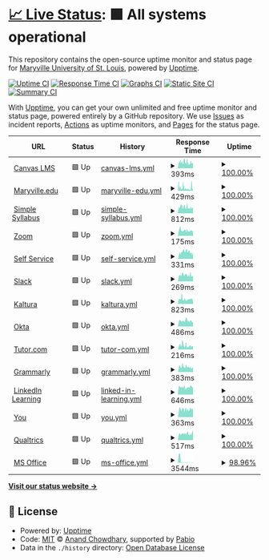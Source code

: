 # [📈 Live Status](https://Maryville-University-DLX.github.io/saints-status): <!--live status--> **🟩 All systems operational**

This repository contains the open-source uptime monitor and status page for [Maryville University of St. Louis](https://www.maryville.edu), powered by [Upptime](https://github.com/upptime/upptime).

[![Uptime CI](https://github.com/Maryville-University-DLX/saints-status/workflows/Uptime%20CI/badge.svg)](https://github.com/Maryville-University-DLX/saints-status/actions?query=workflow%3A%22Uptime+CI%22)
[![Response Time CI](https://github.com/Maryville-University-DLX/saints-status/workflows/Response%20Time%20CI/badge.svg)](https://github.com/Maryville-University-DLX/saints-status/actions?query=workflow%3A%22Response+Time+CI%22)
[![Graphs CI](https://github.com/Maryville-University-DLX/saints-status/workflows/Graphs%20CI/badge.svg)](https://github.com/Maryville-University-DLX/saints-status/actions?query=workflow%3A%22Graphs+CI%22)
[![Static Site CI](https://github.com/Maryville-University-DLX/saints-status/workflows/Static%20Site%20CI/badge.svg)](https://github.com/Maryville-University-DLX/saints-status/actions?query=workflow%3A%22Static+Site+CI%22)
[![Summary CI](https://github.com/Maryville-University-DLX/saints-status/workflows/Summary%20CI/badge.svg)](https://github.com/Maryville-University-DLX/saints-status/actions?query=workflow%3A%22Summary+CI%22)

With [Upptime](https://upptime.js.org), you can get your own unlimited and free uptime monitor and status page, powered entirely by a GitHub repository. We use [Issues](https://github.com/Maryville-University-DLX/saints-status/issues) as incident reports, [Actions](https://github.com/Maryville-University-DLX/saints-status/actions) as uptime monitors, and [Pages](https://Maryville-University-DLX.github.io/saints-status) for the status page.

<!--start: status pages-->
<!-- This summary is generated by Upptime (https://github.com/upptime/upptime) -->
<!-- Do not edit this manually, your changes will be overwritten -->
<!-- prettier-ignore -->
| URL | Status | History | Response Time | Uptime |
| --- | ------ | ------- | ------------- | ------ |
| <img alt="" src="https://maryville.instructure.com/favicon.ico" height="13"> [Canvas LMS](https://maryville.instructure.com) | 🟩 Up | [canvas-lms.yml](https://github.com/Maryville-University-DLX/saints-status/commits/HEAD/history/canvas-lms.yml) | <details><summary><img alt="Response time graph" src="./graphs/canvas-lms/response-time-week.png" height="20"> 393ms</summary><br><a href="https://Maryville-University-DLX.github.io/saints-status/history/canvas-lms"><img alt="Response time 393" src="https://img.shields.io/endpoint?url=https%3A%2F%2Fraw.githubusercontent.com%2FMaryville-University-DLX%2Fsaints-status%2FHEAD%2Fapi%2Fcanvas-lms%2Fresponse-time.json"></a><br><a href="https://Maryville-University-DLX.github.io/saints-status/history/canvas-lms"><img alt="24-hour response time 371" src="https://img.shields.io/endpoint?url=https%3A%2F%2Fraw.githubusercontent.com%2FMaryville-University-DLX%2Fsaints-status%2FHEAD%2Fapi%2Fcanvas-lms%2Fresponse-time-day.json"></a><br><a href="https://Maryville-University-DLX.github.io/saints-status/history/canvas-lms"><img alt="7-day response time 393" src="https://img.shields.io/endpoint?url=https%3A%2F%2Fraw.githubusercontent.com%2FMaryville-University-DLX%2Fsaints-status%2FHEAD%2Fapi%2Fcanvas-lms%2Fresponse-time-week.json"></a><br><a href="https://Maryville-University-DLX.github.io/saints-status/history/canvas-lms"><img alt="30-day response time 393" src="https://img.shields.io/endpoint?url=https%3A%2F%2Fraw.githubusercontent.com%2FMaryville-University-DLX%2Fsaints-status%2FHEAD%2Fapi%2Fcanvas-lms%2Fresponse-time-month.json"></a><br><a href="https://Maryville-University-DLX.github.io/saints-status/history/canvas-lms"><img alt="1-year response time 393" src="https://img.shields.io/endpoint?url=https%3A%2F%2Fraw.githubusercontent.com%2FMaryville-University-DLX%2Fsaints-status%2FHEAD%2Fapi%2Fcanvas-lms%2Fresponse-time-year.json"></a></details> | <details><summary><a href="https://Maryville-University-DLX.github.io/saints-status/history/canvas-lms">100.00%</a></summary><a href="https://Maryville-University-DLX.github.io/saints-status/history/canvas-lms"><img alt="All-time uptime 100.00%" src="https://img.shields.io/endpoint?url=https%3A%2F%2Fraw.githubusercontent.com%2FMaryville-University-DLX%2Fsaints-status%2FHEAD%2Fapi%2Fcanvas-lms%2Fuptime.json"></a><br><a href="https://Maryville-University-DLX.github.io/saints-status/history/canvas-lms"><img alt="24-hour uptime 100.00%" src="https://img.shields.io/endpoint?url=https%3A%2F%2Fraw.githubusercontent.com%2FMaryville-University-DLX%2Fsaints-status%2FHEAD%2Fapi%2Fcanvas-lms%2Fuptime-day.json"></a><br><a href="https://Maryville-University-DLX.github.io/saints-status/history/canvas-lms"><img alt="7-day uptime 100.00%" src="https://img.shields.io/endpoint?url=https%3A%2F%2Fraw.githubusercontent.com%2FMaryville-University-DLX%2Fsaints-status%2FHEAD%2Fapi%2Fcanvas-lms%2Fuptime-week.json"></a><br><a href="https://Maryville-University-DLX.github.io/saints-status/history/canvas-lms"><img alt="30-day uptime 100.00%" src="https://img.shields.io/endpoint?url=https%3A%2F%2Fraw.githubusercontent.com%2FMaryville-University-DLX%2Fsaints-status%2FHEAD%2Fapi%2Fcanvas-lms%2Fuptime-month.json"></a><br><a href="https://Maryville-University-DLX.github.io/saints-status/history/canvas-lms"><img alt="1-year uptime 100.00%" src="https://img.shields.io/endpoint?url=https%3A%2F%2Fraw.githubusercontent.com%2FMaryville-University-DLX%2Fsaints-status%2FHEAD%2Fapi%2Fcanvas-lms%2Fuptime-year.json"></a></details>
| <img alt="" src="https://icons.duckduckgo.com/ip3/www.maryville.edu.ico" height="13"> [Maryville.edu](https://www.maryville.edu) | 🟩 Up | [maryville-edu.yml](https://github.com/Maryville-University-DLX/saints-status/commits/HEAD/history/maryville-edu.yml) | <details><summary><img alt="Response time graph" src="./graphs/maryville-edu/response-time-week.png" height="20"> 429ms</summary><br><a href="https://Maryville-University-DLX.github.io/saints-status/history/maryville-edu"><img alt="Response time 429" src="https://img.shields.io/endpoint?url=https%3A%2F%2Fraw.githubusercontent.com%2FMaryville-University-DLX%2Fsaints-status%2FHEAD%2Fapi%2Fmaryville-edu%2Fresponse-time.json"></a><br><a href="https://Maryville-University-DLX.github.io/saints-status/history/maryville-edu"><img alt="24-hour response time 324" src="https://img.shields.io/endpoint?url=https%3A%2F%2Fraw.githubusercontent.com%2FMaryville-University-DLX%2Fsaints-status%2FHEAD%2Fapi%2Fmaryville-edu%2Fresponse-time-day.json"></a><br><a href="https://Maryville-University-DLX.github.io/saints-status/history/maryville-edu"><img alt="7-day response time 429" src="https://img.shields.io/endpoint?url=https%3A%2F%2Fraw.githubusercontent.com%2FMaryville-University-DLX%2Fsaints-status%2FHEAD%2Fapi%2Fmaryville-edu%2Fresponse-time-week.json"></a><br><a href="https://Maryville-University-DLX.github.io/saints-status/history/maryville-edu"><img alt="30-day response time 429" src="https://img.shields.io/endpoint?url=https%3A%2F%2Fraw.githubusercontent.com%2FMaryville-University-DLX%2Fsaints-status%2FHEAD%2Fapi%2Fmaryville-edu%2Fresponse-time-month.json"></a><br><a href="https://Maryville-University-DLX.github.io/saints-status/history/maryville-edu"><img alt="1-year response time 429" src="https://img.shields.io/endpoint?url=https%3A%2F%2Fraw.githubusercontent.com%2FMaryville-University-DLX%2Fsaints-status%2FHEAD%2Fapi%2Fmaryville-edu%2Fresponse-time-year.json"></a></details> | <details><summary><a href="https://Maryville-University-DLX.github.io/saints-status/history/maryville-edu">100.00%</a></summary><a href="https://Maryville-University-DLX.github.io/saints-status/history/maryville-edu"><img alt="All-time uptime 100.00%" src="https://img.shields.io/endpoint?url=https%3A%2F%2Fraw.githubusercontent.com%2FMaryville-University-DLX%2Fsaints-status%2FHEAD%2Fapi%2Fmaryville-edu%2Fuptime.json"></a><br><a href="https://Maryville-University-DLX.github.io/saints-status/history/maryville-edu"><img alt="24-hour uptime 100.00%" src="https://img.shields.io/endpoint?url=https%3A%2F%2Fraw.githubusercontent.com%2FMaryville-University-DLX%2Fsaints-status%2FHEAD%2Fapi%2Fmaryville-edu%2Fuptime-day.json"></a><br><a href="https://Maryville-University-DLX.github.io/saints-status/history/maryville-edu"><img alt="7-day uptime 100.00%" src="https://img.shields.io/endpoint?url=https%3A%2F%2Fraw.githubusercontent.com%2FMaryville-University-DLX%2Fsaints-status%2FHEAD%2Fapi%2Fmaryville-edu%2Fuptime-week.json"></a><br><a href="https://Maryville-University-DLX.github.io/saints-status/history/maryville-edu"><img alt="30-day uptime 100.00%" src="https://img.shields.io/endpoint?url=https%3A%2F%2Fraw.githubusercontent.com%2FMaryville-University-DLX%2Fsaints-status%2FHEAD%2Fapi%2Fmaryville-edu%2Fuptime-month.json"></a><br><a href="https://Maryville-University-DLX.github.io/saints-status/history/maryville-edu"><img alt="1-year uptime 100.00%" src="https://img.shields.io/endpoint?url=https%3A%2F%2Fraw.githubusercontent.com%2FMaryville-University-DLX%2Fsaints-status%2FHEAD%2Fapi%2Fmaryville-edu%2Fuptime-year.json"></a></details>
| <img alt="" src="https://icons.duckduckgo.com/ip3/maryville.simplesyllabus.com.ico" height="13"> [Simple Syllabus](https://maryville.simplesyllabus.com/) | 🟩 Up | [simple-syllabus.yml](https://github.com/Maryville-University-DLX/saints-status/commits/HEAD/history/simple-syllabus.yml) | <details><summary><img alt="Response time graph" src="./graphs/simple-syllabus/response-time-week.png" height="20"> 812ms</summary><br><a href="https://Maryville-University-DLX.github.io/saints-status/history/simple-syllabus"><img alt="Response time 812" src="https://img.shields.io/endpoint?url=https%3A%2F%2Fraw.githubusercontent.com%2FMaryville-University-DLX%2Fsaints-status%2FHEAD%2Fapi%2Fsimple-syllabus%2Fresponse-time.json"></a><br><a href="https://Maryville-University-DLX.github.io/saints-status/history/simple-syllabus"><img alt="24-hour response time 760" src="https://img.shields.io/endpoint?url=https%3A%2F%2Fraw.githubusercontent.com%2FMaryville-University-DLX%2Fsaints-status%2FHEAD%2Fapi%2Fsimple-syllabus%2Fresponse-time-day.json"></a><br><a href="https://Maryville-University-DLX.github.io/saints-status/history/simple-syllabus"><img alt="7-day response time 812" src="https://img.shields.io/endpoint?url=https%3A%2F%2Fraw.githubusercontent.com%2FMaryville-University-DLX%2Fsaints-status%2FHEAD%2Fapi%2Fsimple-syllabus%2Fresponse-time-week.json"></a><br><a href="https://Maryville-University-DLX.github.io/saints-status/history/simple-syllabus"><img alt="30-day response time 812" src="https://img.shields.io/endpoint?url=https%3A%2F%2Fraw.githubusercontent.com%2FMaryville-University-DLX%2Fsaints-status%2FHEAD%2Fapi%2Fsimple-syllabus%2Fresponse-time-month.json"></a><br><a href="https://Maryville-University-DLX.github.io/saints-status/history/simple-syllabus"><img alt="1-year response time 812" src="https://img.shields.io/endpoint?url=https%3A%2F%2Fraw.githubusercontent.com%2FMaryville-University-DLX%2Fsaints-status%2FHEAD%2Fapi%2Fsimple-syllabus%2Fresponse-time-year.json"></a></details> | <details><summary><a href="https://Maryville-University-DLX.github.io/saints-status/history/simple-syllabus">100.00%</a></summary><a href="https://Maryville-University-DLX.github.io/saints-status/history/simple-syllabus"><img alt="All-time uptime 100.00%" src="https://img.shields.io/endpoint?url=https%3A%2F%2Fraw.githubusercontent.com%2FMaryville-University-DLX%2Fsaints-status%2FHEAD%2Fapi%2Fsimple-syllabus%2Fuptime.json"></a><br><a href="https://Maryville-University-DLX.github.io/saints-status/history/simple-syllabus"><img alt="24-hour uptime 100.00%" src="https://img.shields.io/endpoint?url=https%3A%2F%2Fraw.githubusercontent.com%2FMaryville-University-DLX%2Fsaints-status%2FHEAD%2Fapi%2Fsimple-syllabus%2Fuptime-day.json"></a><br><a href="https://Maryville-University-DLX.github.io/saints-status/history/simple-syllabus"><img alt="7-day uptime 100.00%" src="https://img.shields.io/endpoint?url=https%3A%2F%2Fraw.githubusercontent.com%2FMaryville-University-DLX%2Fsaints-status%2FHEAD%2Fapi%2Fsimple-syllabus%2Fuptime-week.json"></a><br><a href="https://Maryville-University-DLX.github.io/saints-status/history/simple-syllabus"><img alt="30-day uptime 100.00%" src="https://img.shields.io/endpoint?url=https%3A%2F%2Fraw.githubusercontent.com%2FMaryville-University-DLX%2Fsaints-status%2FHEAD%2Fapi%2Fsimple-syllabus%2Fuptime-month.json"></a><br><a href="https://Maryville-University-DLX.github.io/saints-status/history/simple-syllabus"><img alt="1-year uptime 100.00%" src="https://img.shields.io/endpoint?url=https%3A%2F%2Fraw.githubusercontent.com%2FMaryville-University-DLX%2Fsaints-status%2FHEAD%2Fapi%2Fsimple-syllabus%2Fuptime-year.json"></a></details>
| <img alt="" src="https://icons.duckduckgo.com/ip3/maryvilleu.zoom.us.ico" height="13"> [Zoom](https://maryvilleu.zoom.us/) | 🟩 Up | [zoom.yml](https://github.com/Maryville-University-DLX/saints-status/commits/HEAD/history/zoom.yml) | <details><summary><img alt="Response time graph" src="./graphs/zoom/response-time-week.png" height="20"> 175ms</summary><br><a href="https://Maryville-University-DLX.github.io/saints-status/history/zoom"><img alt="Response time 175" src="https://img.shields.io/endpoint?url=https%3A%2F%2Fraw.githubusercontent.com%2FMaryville-University-DLX%2Fsaints-status%2FHEAD%2Fapi%2Fzoom%2Fresponse-time.json"></a><br><a href="https://Maryville-University-DLX.github.io/saints-status/history/zoom"><img alt="24-hour response time 160" src="https://img.shields.io/endpoint?url=https%3A%2F%2Fraw.githubusercontent.com%2FMaryville-University-DLX%2Fsaints-status%2FHEAD%2Fapi%2Fzoom%2Fresponse-time-day.json"></a><br><a href="https://Maryville-University-DLX.github.io/saints-status/history/zoom"><img alt="7-day response time 175" src="https://img.shields.io/endpoint?url=https%3A%2F%2Fraw.githubusercontent.com%2FMaryville-University-DLX%2Fsaints-status%2FHEAD%2Fapi%2Fzoom%2Fresponse-time-week.json"></a><br><a href="https://Maryville-University-DLX.github.io/saints-status/history/zoom"><img alt="30-day response time 175" src="https://img.shields.io/endpoint?url=https%3A%2F%2Fraw.githubusercontent.com%2FMaryville-University-DLX%2Fsaints-status%2FHEAD%2Fapi%2Fzoom%2Fresponse-time-month.json"></a><br><a href="https://Maryville-University-DLX.github.io/saints-status/history/zoom"><img alt="1-year response time 175" src="https://img.shields.io/endpoint?url=https%3A%2F%2Fraw.githubusercontent.com%2FMaryville-University-DLX%2Fsaints-status%2FHEAD%2Fapi%2Fzoom%2Fresponse-time-year.json"></a></details> | <details><summary><a href="https://Maryville-University-DLX.github.io/saints-status/history/zoom">100.00%</a></summary><a href="https://Maryville-University-DLX.github.io/saints-status/history/zoom"><img alt="All-time uptime 100.00%" src="https://img.shields.io/endpoint?url=https%3A%2F%2Fraw.githubusercontent.com%2FMaryville-University-DLX%2Fsaints-status%2FHEAD%2Fapi%2Fzoom%2Fuptime.json"></a><br><a href="https://Maryville-University-DLX.github.io/saints-status/history/zoom"><img alt="24-hour uptime 100.00%" src="https://img.shields.io/endpoint?url=https%3A%2F%2Fraw.githubusercontent.com%2FMaryville-University-DLX%2Fsaints-status%2FHEAD%2Fapi%2Fzoom%2Fuptime-day.json"></a><br><a href="https://Maryville-University-DLX.github.io/saints-status/history/zoom"><img alt="7-day uptime 100.00%" src="https://img.shields.io/endpoint?url=https%3A%2F%2Fraw.githubusercontent.com%2FMaryville-University-DLX%2Fsaints-status%2FHEAD%2Fapi%2Fzoom%2Fuptime-week.json"></a><br><a href="https://Maryville-University-DLX.github.io/saints-status/history/zoom"><img alt="30-day uptime 100.00%" src="https://img.shields.io/endpoint?url=https%3A%2F%2Fraw.githubusercontent.com%2FMaryville-University-DLX%2Fsaints-status%2FHEAD%2Fapi%2Fzoom%2Fuptime-month.json"></a><br><a href="https://Maryville-University-DLX.github.io/saints-status/history/zoom"><img alt="1-year uptime 100.00%" src="https://img.shields.io/endpoint?url=https%3A%2F%2Fraw.githubusercontent.com%2FMaryville-University-DLX%2Fsaints-status%2FHEAD%2Fapi%2Fzoom%2Fuptime-year.json"></a></details>
| <img alt="" src="https://icons.duckduckgo.com/ip3/selfservice.maryville.edu.ico" height="13"> [Self Service](https://selfservice.maryville.edu/Student) | 🟩 Up | [self-service.yml](https://github.com/Maryville-University-DLX/saints-status/commits/HEAD/history/self-service.yml) | <details><summary><img alt="Response time graph" src="./graphs/self-service/response-time-week.png" height="20"> 331ms</summary><br><a href="https://Maryville-University-DLX.github.io/saints-status/history/self-service"><img alt="Response time 331" src="https://img.shields.io/endpoint?url=https%3A%2F%2Fraw.githubusercontent.com%2FMaryville-University-DLX%2Fsaints-status%2FHEAD%2Fapi%2Fself-service%2Fresponse-time.json"></a><br><a href="https://Maryville-University-DLX.github.io/saints-status/history/self-service"><img alt="24-hour response time 341" src="https://img.shields.io/endpoint?url=https%3A%2F%2Fraw.githubusercontent.com%2FMaryville-University-DLX%2Fsaints-status%2FHEAD%2Fapi%2Fself-service%2Fresponse-time-day.json"></a><br><a href="https://Maryville-University-DLX.github.io/saints-status/history/self-service"><img alt="7-day response time 331" src="https://img.shields.io/endpoint?url=https%3A%2F%2Fraw.githubusercontent.com%2FMaryville-University-DLX%2Fsaints-status%2FHEAD%2Fapi%2Fself-service%2Fresponse-time-week.json"></a><br><a href="https://Maryville-University-DLX.github.io/saints-status/history/self-service"><img alt="30-day response time 331" src="https://img.shields.io/endpoint?url=https%3A%2F%2Fraw.githubusercontent.com%2FMaryville-University-DLX%2Fsaints-status%2FHEAD%2Fapi%2Fself-service%2Fresponse-time-month.json"></a><br><a href="https://Maryville-University-DLX.github.io/saints-status/history/self-service"><img alt="1-year response time 331" src="https://img.shields.io/endpoint?url=https%3A%2F%2Fraw.githubusercontent.com%2FMaryville-University-DLX%2Fsaints-status%2FHEAD%2Fapi%2Fself-service%2Fresponse-time-year.json"></a></details> | <details><summary><a href="https://Maryville-University-DLX.github.io/saints-status/history/self-service">100.00%</a></summary><a href="https://Maryville-University-DLX.github.io/saints-status/history/self-service"><img alt="All-time uptime 100.00%" src="https://img.shields.io/endpoint?url=https%3A%2F%2Fraw.githubusercontent.com%2FMaryville-University-DLX%2Fsaints-status%2FHEAD%2Fapi%2Fself-service%2Fuptime.json"></a><br><a href="https://Maryville-University-DLX.github.io/saints-status/history/self-service"><img alt="24-hour uptime 100.00%" src="https://img.shields.io/endpoint?url=https%3A%2F%2Fraw.githubusercontent.com%2FMaryville-University-DLX%2Fsaints-status%2FHEAD%2Fapi%2Fself-service%2Fuptime-day.json"></a><br><a href="https://Maryville-University-DLX.github.io/saints-status/history/self-service"><img alt="7-day uptime 100.00%" src="https://img.shields.io/endpoint?url=https%3A%2F%2Fraw.githubusercontent.com%2FMaryville-University-DLX%2Fsaints-status%2FHEAD%2Fapi%2Fself-service%2Fuptime-week.json"></a><br><a href="https://Maryville-University-DLX.github.io/saints-status/history/self-service"><img alt="30-day uptime 100.00%" src="https://img.shields.io/endpoint?url=https%3A%2F%2Fraw.githubusercontent.com%2FMaryville-University-DLX%2Fsaints-status%2FHEAD%2Fapi%2Fself-service%2Fuptime-month.json"></a><br><a href="https://Maryville-University-DLX.github.io/saints-status/history/self-service"><img alt="1-year uptime 100.00%" src="https://img.shields.io/endpoint?url=https%3A%2F%2Fraw.githubusercontent.com%2FMaryville-University-DLX%2Fsaints-status%2FHEAD%2Fapi%2Fself-service%2Fuptime-year.json"></a></details>
| <img alt="" src="https://icons.duckduckgo.com/ip3/maryville.enterprise.slack.com.ico" height="13"> [Slack](https://maryville.enterprise.slack.com) | 🟩 Up | [slack.yml](https://github.com/Maryville-University-DLX/saints-status/commits/HEAD/history/slack.yml) | <details><summary><img alt="Response time graph" src="./graphs/slack/response-time-week.png" height="20"> 269ms</summary><br><a href="https://Maryville-University-DLX.github.io/saints-status/history/slack"><img alt="Response time 269" src="https://img.shields.io/endpoint?url=https%3A%2F%2Fraw.githubusercontent.com%2FMaryville-University-DLX%2Fsaints-status%2FHEAD%2Fapi%2Fslack%2Fresponse-time.json"></a><br><a href="https://Maryville-University-DLX.github.io/saints-status/history/slack"><img alt="24-hour response time 263" src="https://img.shields.io/endpoint?url=https%3A%2F%2Fraw.githubusercontent.com%2FMaryville-University-DLX%2Fsaints-status%2FHEAD%2Fapi%2Fslack%2Fresponse-time-day.json"></a><br><a href="https://Maryville-University-DLX.github.io/saints-status/history/slack"><img alt="7-day response time 269" src="https://img.shields.io/endpoint?url=https%3A%2F%2Fraw.githubusercontent.com%2FMaryville-University-DLX%2Fsaints-status%2FHEAD%2Fapi%2Fslack%2Fresponse-time-week.json"></a><br><a href="https://Maryville-University-DLX.github.io/saints-status/history/slack"><img alt="30-day response time 269" src="https://img.shields.io/endpoint?url=https%3A%2F%2Fraw.githubusercontent.com%2FMaryville-University-DLX%2Fsaints-status%2FHEAD%2Fapi%2Fslack%2Fresponse-time-month.json"></a><br><a href="https://Maryville-University-DLX.github.io/saints-status/history/slack"><img alt="1-year response time 269" src="https://img.shields.io/endpoint?url=https%3A%2F%2Fraw.githubusercontent.com%2FMaryville-University-DLX%2Fsaints-status%2FHEAD%2Fapi%2Fslack%2Fresponse-time-year.json"></a></details> | <details><summary><a href="https://Maryville-University-DLX.github.io/saints-status/history/slack">100.00%</a></summary><a href="https://Maryville-University-DLX.github.io/saints-status/history/slack"><img alt="All-time uptime 100.00%" src="https://img.shields.io/endpoint?url=https%3A%2F%2Fraw.githubusercontent.com%2FMaryville-University-DLX%2Fsaints-status%2FHEAD%2Fapi%2Fslack%2Fuptime.json"></a><br><a href="https://Maryville-University-DLX.github.io/saints-status/history/slack"><img alt="24-hour uptime 100.00%" src="https://img.shields.io/endpoint?url=https%3A%2F%2Fraw.githubusercontent.com%2FMaryville-University-DLX%2Fsaints-status%2FHEAD%2Fapi%2Fslack%2Fuptime-day.json"></a><br><a href="https://Maryville-University-DLX.github.io/saints-status/history/slack"><img alt="7-day uptime 100.00%" src="https://img.shields.io/endpoint?url=https%3A%2F%2Fraw.githubusercontent.com%2FMaryville-University-DLX%2Fsaints-status%2FHEAD%2Fapi%2Fslack%2Fuptime-week.json"></a><br><a href="https://Maryville-University-DLX.github.io/saints-status/history/slack"><img alt="30-day uptime 100.00%" src="https://img.shields.io/endpoint?url=https%3A%2F%2Fraw.githubusercontent.com%2FMaryville-University-DLX%2Fsaints-status%2FHEAD%2Fapi%2Fslack%2Fuptime-month.json"></a><br><a href="https://Maryville-University-DLX.github.io/saints-status/history/slack"><img alt="1-year uptime 100.00%" src="https://img.shields.io/endpoint?url=https%3A%2F%2Fraw.githubusercontent.com%2FMaryville-University-DLX%2Fsaints-status%2FHEAD%2Fapi%2Fslack%2Fuptime-year.json"></a></details>
| <img alt="" src="https://icons.duckduckgo.com/ip3/maryville.mediaspace.kaltura.com.ico" height="13"> [Kaltura](https://maryville.mediaspace.kaltura.com/) | 🟩 Up | [kaltura.yml](https://github.com/Maryville-University-DLX/saints-status/commits/HEAD/history/kaltura.yml) | <details><summary><img alt="Response time graph" src="./graphs/kaltura/response-time-week.png" height="20"> 823ms</summary><br><a href="https://Maryville-University-DLX.github.io/saints-status/history/kaltura"><img alt="Response time 823" src="https://img.shields.io/endpoint?url=https%3A%2F%2Fraw.githubusercontent.com%2FMaryville-University-DLX%2Fsaints-status%2FHEAD%2Fapi%2Fkaltura%2Fresponse-time.json"></a><br><a href="https://Maryville-University-DLX.github.io/saints-status/history/kaltura"><img alt="24-hour response time 743" src="https://img.shields.io/endpoint?url=https%3A%2F%2Fraw.githubusercontent.com%2FMaryville-University-DLX%2Fsaints-status%2FHEAD%2Fapi%2Fkaltura%2Fresponse-time-day.json"></a><br><a href="https://Maryville-University-DLX.github.io/saints-status/history/kaltura"><img alt="7-day response time 823" src="https://img.shields.io/endpoint?url=https%3A%2F%2Fraw.githubusercontent.com%2FMaryville-University-DLX%2Fsaints-status%2FHEAD%2Fapi%2Fkaltura%2Fresponse-time-week.json"></a><br><a href="https://Maryville-University-DLX.github.io/saints-status/history/kaltura"><img alt="30-day response time 823" src="https://img.shields.io/endpoint?url=https%3A%2F%2Fraw.githubusercontent.com%2FMaryville-University-DLX%2Fsaints-status%2FHEAD%2Fapi%2Fkaltura%2Fresponse-time-month.json"></a><br><a href="https://Maryville-University-DLX.github.io/saints-status/history/kaltura"><img alt="1-year response time 823" src="https://img.shields.io/endpoint?url=https%3A%2F%2Fraw.githubusercontent.com%2FMaryville-University-DLX%2Fsaints-status%2FHEAD%2Fapi%2Fkaltura%2Fresponse-time-year.json"></a></details> | <details><summary><a href="https://Maryville-University-DLX.github.io/saints-status/history/kaltura">100.00%</a></summary><a href="https://Maryville-University-DLX.github.io/saints-status/history/kaltura"><img alt="All-time uptime 100.00%" src="https://img.shields.io/endpoint?url=https%3A%2F%2Fraw.githubusercontent.com%2FMaryville-University-DLX%2Fsaints-status%2FHEAD%2Fapi%2Fkaltura%2Fuptime.json"></a><br><a href="https://Maryville-University-DLX.github.io/saints-status/history/kaltura"><img alt="24-hour uptime 100.00%" src="https://img.shields.io/endpoint?url=https%3A%2F%2Fraw.githubusercontent.com%2FMaryville-University-DLX%2Fsaints-status%2FHEAD%2Fapi%2Fkaltura%2Fuptime-day.json"></a><br><a href="https://Maryville-University-DLX.github.io/saints-status/history/kaltura"><img alt="7-day uptime 100.00%" src="https://img.shields.io/endpoint?url=https%3A%2F%2Fraw.githubusercontent.com%2FMaryville-University-DLX%2Fsaints-status%2FHEAD%2Fapi%2Fkaltura%2Fuptime-week.json"></a><br><a href="https://Maryville-University-DLX.github.io/saints-status/history/kaltura"><img alt="30-day uptime 100.00%" src="https://img.shields.io/endpoint?url=https%3A%2F%2Fraw.githubusercontent.com%2FMaryville-University-DLX%2Fsaints-status%2FHEAD%2Fapi%2Fkaltura%2Fuptime-month.json"></a><br><a href="https://Maryville-University-DLX.github.io/saints-status/history/kaltura"><img alt="1-year uptime 100.00%" src="https://img.shields.io/endpoint?url=https%3A%2F%2Fraw.githubusercontent.com%2FMaryville-University-DLX%2Fsaints-status%2FHEAD%2Fapi%2Fkaltura%2Fuptime-year.json"></a></details>
| <img alt="" src="https://icons.duckduckgo.com/ip3/launch.maryville.edu.ico" height="13"> [Okta](https://launch.maryville.edu) | 🟩 Up | [okta.yml](https://github.com/Maryville-University-DLX/saints-status/commits/HEAD/history/okta.yml) | <details><summary><img alt="Response time graph" src="./graphs/okta/response-time-week.png" height="20"> 486ms</summary><br><a href="https://Maryville-University-DLX.github.io/saints-status/history/okta"><img alt="Response time 486" src="https://img.shields.io/endpoint?url=https%3A%2F%2Fraw.githubusercontent.com%2FMaryville-University-DLX%2Fsaints-status%2FHEAD%2Fapi%2Fokta%2Fresponse-time.json"></a><br><a href="https://Maryville-University-DLX.github.io/saints-status/history/okta"><img alt="24-hour response time 486" src="https://img.shields.io/endpoint?url=https%3A%2F%2Fraw.githubusercontent.com%2FMaryville-University-DLX%2Fsaints-status%2FHEAD%2Fapi%2Fokta%2Fresponse-time-day.json"></a><br><a href="https://Maryville-University-DLX.github.io/saints-status/history/okta"><img alt="7-day response time 486" src="https://img.shields.io/endpoint?url=https%3A%2F%2Fraw.githubusercontent.com%2FMaryville-University-DLX%2Fsaints-status%2FHEAD%2Fapi%2Fokta%2Fresponse-time-week.json"></a><br><a href="https://Maryville-University-DLX.github.io/saints-status/history/okta"><img alt="30-day response time 486" src="https://img.shields.io/endpoint?url=https%3A%2F%2Fraw.githubusercontent.com%2FMaryville-University-DLX%2Fsaints-status%2FHEAD%2Fapi%2Fokta%2Fresponse-time-month.json"></a><br><a href="https://Maryville-University-DLX.github.io/saints-status/history/okta"><img alt="1-year response time 486" src="https://img.shields.io/endpoint?url=https%3A%2F%2Fraw.githubusercontent.com%2FMaryville-University-DLX%2Fsaints-status%2FHEAD%2Fapi%2Fokta%2Fresponse-time-year.json"></a></details> | <details><summary><a href="https://Maryville-University-DLX.github.io/saints-status/history/okta">100.00%</a></summary><a href="https://Maryville-University-DLX.github.io/saints-status/history/okta"><img alt="All-time uptime 100.00%" src="https://img.shields.io/endpoint?url=https%3A%2F%2Fraw.githubusercontent.com%2FMaryville-University-DLX%2Fsaints-status%2FHEAD%2Fapi%2Fokta%2Fuptime.json"></a><br><a href="https://Maryville-University-DLX.github.io/saints-status/history/okta"><img alt="24-hour uptime 100.00%" src="https://img.shields.io/endpoint?url=https%3A%2F%2Fraw.githubusercontent.com%2FMaryville-University-DLX%2Fsaints-status%2FHEAD%2Fapi%2Fokta%2Fuptime-day.json"></a><br><a href="https://Maryville-University-DLX.github.io/saints-status/history/okta"><img alt="7-day uptime 100.00%" src="https://img.shields.io/endpoint?url=https%3A%2F%2Fraw.githubusercontent.com%2FMaryville-University-DLX%2Fsaints-status%2FHEAD%2Fapi%2Fokta%2Fuptime-week.json"></a><br><a href="https://Maryville-University-DLX.github.io/saints-status/history/okta"><img alt="30-day uptime 100.00%" src="https://img.shields.io/endpoint?url=https%3A%2F%2Fraw.githubusercontent.com%2FMaryville-University-DLX%2Fsaints-status%2FHEAD%2Fapi%2Fokta%2Fuptime-month.json"></a><br><a href="https://Maryville-University-DLX.github.io/saints-status/history/okta"><img alt="1-year uptime 100.00%" src="https://img.shields.io/endpoint?url=https%3A%2F%2Fraw.githubusercontent.com%2FMaryville-University-DLX%2Fsaints-status%2FHEAD%2Fapi%2Fokta%2Fuptime-year.json"></a></details>
| <img alt="" src="https://icons.duckduckgo.com/ip3/leo.tutor.com.ico" height="13"> [Tutor.com](https://leo.tutor.com/) | 🟩 Up | [tutor-com.yml](https://github.com/Maryville-University-DLX/saints-status/commits/HEAD/history/tutor-com.yml) | <details><summary><img alt="Response time graph" src="./graphs/tutor-com/response-time-week.png" height="20"> 216ms</summary><br><a href="https://Maryville-University-DLX.github.io/saints-status/history/tutor-com"><img alt="Response time 216" src="https://img.shields.io/endpoint?url=https%3A%2F%2Fraw.githubusercontent.com%2FMaryville-University-DLX%2Fsaints-status%2FHEAD%2Fapi%2Ftutor-com%2Fresponse-time.json"></a><br><a href="https://Maryville-University-DLX.github.io/saints-status/history/tutor-com"><img alt="24-hour response time 188" src="https://img.shields.io/endpoint?url=https%3A%2F%2Fraw.githubusercontent.com%2FMaryville-University-DLX%2Fsaints-status%2FHEAD%2Fapi%2Ftutor-com%2Fresponse-time-day.json"></a><br><a href="https://Maryville-University-DLX.github.io/saints-status/history/tutor-com"><img alt="7-day response time 216" src="https://img.shields.io/endpoint?url=https%3A%2F%2Fraw.githubusercontent.com%2FMaryville-University-DLX%2Fsaints-status%2FHEAD%2Fapi%2Ftutor-com%2Fresponse-time-week.json"></a><br><a href="https://Maryville-University-DLX.github.io/saints-status/history/tutor-com"><img alt="30-day response time 216" src="https://img.shields.io/endpoint?url=https%3A%2F%2Fraw.githubusercontent.com%2FMaryville-University-DLX%2Fsaints-status%2FHEAD%2Fapi%2Ftutor-com%2Fresponse-time-month.json"></a><br><a href="https://Maryville-University-DLX.github.io/saints-status/history/tutor-com"><img alt="1-year response time 216" src="https://img.shields.io/endpoint?url=https%3A%2F%2Fraw.githubusercontent.com%2FMaryville-University-DLX%2Fsaints-status%2FHEAD%2Fapi%2Ftutor-com%2Fresponse-time-year.json"></a></details> | <details><summary><a href="https://Maryville-University-DLX.github.io/saints-status/history/tutor-com">100.00%</a></summary><a href="https://Maryville-University-DLX.github.io/saints-status/history/tutor-com"><img alt="All-time uptime 100.00%" src="https://img.shields.io/endpoint?url=https%3A%2F%2Fraw.githubusercontent.com%2FMaryville-University-DLX%2Fsaints-status%2FHEAD%2Fapi%2Ftutor-com%2Fuptime.json"></a><br><a href="https://Maryville-University-DLX.github.io/saints-status/history/tutor-com"><img alt="24-hour uptime 100.00%" src="https://img.shields.io/endpoint?url=https%3A%2F%2Fraw.githubusercontent.com%2FMaryville-University-DLX%2Fsaints-status%2FHEAD%2Fapi%2Ftutor-com%2Fuptime-day.json"></a><br><a href="https://Maryville-University-DLX.github.io/saints-status/history/tutor-com"><img alt="7-day uptime 100.00%" src="https://img.shields.io/endpoint?url=https%3A%2F%2Fraw.githubusercontent.com%2FMaryville-University-DLX%2Fsaints-status%2FHEAD%2Fapi%2Ftutor-com%2Fuptime-week.json"></a><br><a href="https://Maryville-University-DLX.github.io/saints-status/history/tutor-com"><img alt="30-day uptime 100.00%" src="https://img.shields.io/endpoint?url=https%3A%2F%2Fraw.githubusercontent.com%2FMaryville-University-DLX%2Fsaints-status%2FHEAD%2Fapi%2Ftutor-com%2Fuptime-month.json"></a><br><a href="https://Maryville-University-DLX.github.io/saints-status/history/tutor-com"><img alt="1-year uptime 100.00%" src="https://img.shields.io/endpoint?url=https%3A%2F%2Fraw.githubusercontent.com%2FMaryville-University-DLX%2Fsaints-status%2FHEAD%2Fapi%2Ftutor-com%2Fuptime-year.json"></a></details>
| <img alt="" src="https://icons.duckduckgo.com/ip3/app.grammarly.com.ico" height="13"> [Grammarly](https://app.grammarly.com/) | 🟩 Up | [grammarly.yml](https://github.com/Maryville-University-DLX/saints-status/commits/HEAD/history/grammarly.yml) | <details><summary><img alt="Response time graph" src="./graphs/grammarly/response-time-week.png" height="20"> 383ms</summary><br><a href="https://Maryville-University-DLX.github.io/saints-status/history/grammarly"><img alt="Response time 383" src="https://img.shields.io/endpoint?url=https%3A%2F%2Fraw.githubusercontent.com%2FMaryville-University-DLX%2Fsaints-status%2FHEAD%2Fapi%2Fgrammarly%2Fresponse-time.json"></a><br><a href="https://Maryville-University-DLX.github.io/saints-status/history/grammarly"><img alt="24-hour response time 359" src="https://img.shields.io/endpoint?url=https%3A%2F%2Fraw.githubusercontent.com%2FMaryville-University-DLX%2Fsaints-status%2FHEAD%2Fapi%2Fgrammarly%2Fresponse-time-day.json"></a><br><a href="https://Maryville-University-DLX.github.io/saints-status/history/grammarly"><img alt="7-day response time 383" src="https://img.shields.io/endpoint?url=https%3A%2F%2Fraw.githubusercontent.com%2FMaryville-University-DLX%2Fsaints-status%2FHEAD%2Fapi%2Fgrammarly%2Fresponse-time-week.json"></a><br><a href="https://Maryville-University-DLX.github.io/saints-status/history/grammarly"><img alt="30-day response time 383" src="https://img.shields.io/endpoint?url=https%3A%2F%2Fraw.githubusercontent.com%2FMaryville-University-DLX%2Fsaints-status%2FHEAD%2Fapi%2Fgrammarly%2Fresponse-time-month.json"></a><br><a href="https://Maryville-University-DLX.github.io/saints-status/history/grammarly"><img alt="1-year response time 383" src="https://img.shields.io/endpoint?url=https%3A%2F%2Fraw.githubusercontent.com%2FMaryville-University-DLX%2Fsaints-status%2FHEAD%2Fapi%2Fgrammarly%2Fresponse-time-year.json"></a></details> | <details><summary><a href="https://Maryville-University-DLX.github.io/saints-status/history/grammarly">100.00%</a></summary><a href="https://Maryville-University-DLX.github.io/saints-status/history/grammarly"><img alt="All-time uptime 100.00%" src="https://img.shields.io/endpoint?url=https%3A%2F%2Fraw.githubusercontent.com%2FMaryville-University-DLX%2Fsaints-status%2FHEAD%2Fapi%2Fgrammarly%2Fuptime.json"></a><br><a href="https://Maryville-University-DLX.github.io/saints-status/history/grammarly"><img alt="24-hour uptime 100.00%" src="https://img.shields.io/endpoint?url=https%3A%2F%2Fraw.githubusercontent.com%2FMaryville-University-DLX%2Fsaints-status%2FHEAD%2Fapi%2Fgrammarly%2Fuptime-day.json"></a><br><a href="https://Maryville-University-DLX.github.io/saints-status/history/grammarly"><img alt="7-day uptime 100.00%" src="https://img.shields.io/endpoint?url=https%3A%2F%2Fraw.githubusercontent.com%2FMaryville-University-DLX%2Fsaints-status%2FHEAD%2Fapi%2Fgrammarly%2Fuptime-week.json"></a><br><a href="https://Maryville-University-DLX.github.io/saints-status/history/grammarly"><img alt="30-day uptime 100.00%" src="https://img.shields.io/endpoint?url=https%3A%2F%2Fraw.githubusercontent.com%2FMaryville-University-DLX%2Fsaints-status%2FHEAD%2Fapi%2Fgrammarly%2Fuptime-month.json"></a><br><a href="https://Maryville-University-DLX.github.io/saints-status/history/grammarly"><img alt="1-year uptime 100.00%" src="https://img.shields.io/endpoint?url=https%3A%2F%2Fraw.githubusercontent.com%2FMaryville-University-DLX%2Fsaints-status%2FHEAD%2Fapi%2Fgrammarly%2Fuptime-year.json"></a></details>
| <img alt="" src="https://icons.duckduckgo.com/ip3/www.linkedin.com.ico" height="13"> [LinkedIn Learning](https://www.linkedin.com/learning/) | 🟩 Up | [linked-in-learning.yml](https://github.com/Maryville-University-DLX/saints-status/commits/HEAD/history/linked-in-learning.yml) | <details><summary><img alt="Response time graph" src="./graphs/linked-in-learning/response-time-week.png" height="20"> 646ms</summary><br><a href="https://Maryville-University-DLX.github.io/saints-status/history/linked-in-learning"><img alt="Response time 646" src="https://img.shields.io/endpoint?url=https%3A%2F%2Fraw.githubusercontent.com%2FMaryville-University-DLX%2Fsaints-status%2FHEAD%2Fapi%2Flinked-in-learning%2Fresponse-time.json"></a><br><a href="https://Maryville-University-DLX.github.io/saints-status/history/linked-in-learning"><img alt="24-hour response time 633" src="https://img.shields.io/endpoint?url=https%3A%2F%2Fraw.githubusercontent.com%2FMaryville-University-DLX%2Fsaints-status%2FHEAD%2Fapi%2Flinked-in-learning%2Fresponse-time-day.json"></a><br><a href="https://Maryville-University-DLX.github.io/saints-status/history/linked-in-learning"><img alt="7-day response time 646" src="https://img.shields.io/endpoint?url=https%3A%2F%2Fraw.githubusercontent.com%2FMaryville-University-DLX%2Fsaints-status%2FHEAD%2Fapi%2Flinked-in-learning%2Fresponse-time-week.json"></a><br><a href="https://Maryville-University-DLX.github.io/saints-status/history/linked-in-learning"><img alt="30-day response time 646" src="https://img.shields.io/endpoint?url=https%3A%2F%2Fraw.githubusercontent.com%2FMaryville-University-DLX%2Fsaints-status%2FHEAD%2Fapi%2Flinked-in-learning%2Fresponse-time-month.json"></a><br><a href="https://Maryville-University-DLX.github.io/saints-status/history/linked-in-learning"><img alt="1-year response time 646" src="https://img.shields.io/endpoint?url=https%3A%2F%2Fraw.githubusercontent.com%2FMaryville-University-DLX%2Fsaints-status%2FHEAD%2Fapi%2Flinked-in-learning%2Fresponse-time-year.json"></a></details> | <details><summary><a href="https://Maryville-University-DLX.github.io/saints-status/history/linked-in-learning">100.00%</a></summary><a href="https://Maryville-University-DLX.github.io/saints-status/history/linked-in-learning"><img alt="All-time uptime 100.00%" src="https://img.shields.io/endpoint?url=https%3A%2F%2Fraw.githubusercontent.com%2FMaryville-University-DLX%2Fsaints-status%2FHEAD%2Fapi%2Flinked-in-learning%2Fuptime.json"></a><br><a href="https://Maryville-University-DLX.github.io/saints-status/history/linked-in-learning"><img alt="24-hour uptime 100.00%" src="https://img.shields.io/endpoint?url=https%3A%2F%2Fraw.githubusercontent.com%2FMaryville-University-DLX%2Fsaints-status%2FHEAD%2Fapi%2Flinked-in-learning%2Fuptime-day.json"></a><br><a href="https://Maryville-University-DLX.github.io/saints-status/history/linked-in-learning"><img alt="7-day uptime 100.00%" src="https://img.shields.io/endpoint?url=https%3A%2F%2Fraw.githubusercontent.com%2FMaryville-University-DLX%2Fsaints-status%2FHEAD%2Fapi%2Flinked-in-learning%2Fuptime-week.json"></a><br><a href="https://Maryville-University-DLX.github.io/saints-status/history/linked-in-learning"><img alt="30-day uptime 100.00%" src="https://img.shields.io/endpoint?url=https%3A%2F%2Fraw.githubusercontent.com%2FMaryville-University-DLX%2Fsaints-status%2FHEAD%2Fapi%2Flinked-in-learning%2Fuptime-month.json"></a><br><a href="https://Maryville-University-DLX.github.io/saints-status/history/linked-in-learning"><img alt="1-year uptime 100.00%" src="https://img.shields.io/endpoint?url=https%3A%2F%2Fraw.githubusercontent.com%2FMaryville-University-DLX%2Fsaints-status%2FHEAD%2Fapi%2Flinked-in-learning%2Fuptime-year.json"></a></details>
| <img alt="" src="https://icons.duckduckgo.com/ip3/you.com.ico" height="13"> [You](https://you.com/) | 🟩 Up | [you.yml](https://github.com/Maryville-University-DLX/saints-status/commits/HEAD/history/you.yml) | <details><summary><img alt="Response time graph" src="./graphs/you/response-time-week.png" height="20"> 363ms</summary><br><a href="https://Maryville-University-DLX.github.io/saints-status/history/you"><img alt="Response time 363" src="https://img.shields.io/endpoint?url=https%3A%2F%2Fraw.githubusercontent.com%2FMaryville-University-DLX%2Fsaints-status%2FHEAD%2Fapi%2Fyou%2Fresponse-time.json"></a><br><a href="https://Maryville-University-DLX.github.io/saints-status/history/you"><img alt="24-hour response time 359" src="https://img.shields.io/endpoint?url=https%3A%2F%2Fraw.githubusercontent.com%2FMaryville-University-DLX%2Fsaints-status%2FHEAD%2Fapi%2Fyou%2Fresponse-time-day.json"></a><br><a href="https://Maryville-University-DLX.github.io/saints-status/history/you"><img alt="7-day response time 363" src="https://img.shields.io/endpoint?url=https%3A%2F%2Fraw.githubusercontent.com%2FMaryville-University-DLX%2Fsaints-status%2FHEAD%2Fapi%2Fyou%2Fresponse-time-week.json"></a><br><a href="https://Maryville-University-DLX.github.io/saints-status/history/you"><img alt="30-day response time 363" src="https://img.shields.io/endpoint?url=https%3A%2F%2Fraw.githubusercontent.com%2FMaryville-University-DLX%2Fsaints-status%2FHEAD%2Fapi%2Fyou%2Fresponse-time-month.json"></a><br><a href="https://Maryville-University-DLX.github.io/saints-status/history/you"><img alt="1-year response time 363" src="https://img.shields.io/endpoint?url=https%3A%2F%2Fraw.githubusercontent.com%2FMaryville-University-DLX%2Fsaints-status%2FHEAD%2Fapi%2Fyou%2Fresponse-time-year.json"></a></details> | <details><summary><a href="https://Maryville-University-DLX.github.io/saints-status/history/you">100.00%</a></summary><a href="https://Maryville-University-DLX.github.io/saints-status/history/you"><img alt="All-time uptime 100.00%" src="https://img.shields.io/endpoint?url=https%3A%2F%2Fraw.githubusercontent.com%2FMaryville-University-DLX%2Fsaints-status%2FHEAD%2Fapi%2Fyou%2Fuptime.json"></a><br><a href="https://Maryville-University-DLX.github.io/saints-status/history/you"><img alt="24-hour uptime 100.00%" src="https://img.shields.io/endpoint?url=https%3A%2F%2Fraw.githubusercontent.com%2FMaryville-University-DLX%2Fsaints-status%2FHEAD%2Fapi%2Fyou%2Fuptime-day.json"></a><br><a href="https://Maryville-University-DLX.github.io/saints-status/history/you"><img alt="7-day uptime 100.00%" src="https://img.shields.io/endpoint?url=https%3A%2F%2Fraw.githubusercontent.com%2FMaryville-University-DLX%2Fsaints-status%2FHEAD%2Fapi%2Fyou%2Fuptime-week.json"></a><br><a href="https://Maryville-University-DLX.github.io/saints-status/history/you"><img alt="30-day uptime 100.00%" src="https://img.shields.io/endpoint?url=https%3A%2F%2Fraw.githubusercontent.com%2FMaryville-University-DLX%2Fsaints-status%2FHEAD%2Fapi%2Fyou%2Fuptime-month.json"></a><br><a href="https://Maryville-University-DLX.github.io/saints-status/history/you"><img alt="1-year uptime 100.00%" src="https://img.shields.io/endpoint?url=https%3A%2F%2Fraw.githubusercontent.com%2FMaryville-University-DLX%2Fsaints-status%2FHEAD%2Fapi%2Fyou%2Fuptime-year.json"></a></details>
| <img alt="" src="https://icons.duckduckgo.com/ip3/maryville.pdx1.qualtrics.com.ico" height="13"> [Qualtrics](https://maryville.pdx1.qualtrics.com/) | 🟩 Up | [qualtrics.yml](https://github.com/Maryville-University-DLX/saints-status/commits/HEAD/history/qualtrics.yml) | <details><summary><img alt="Response time graph" src="./graphs/qualtrics/response-time-week.png" height="20"> 517ms</summary><br><a href="https://Maryville-University-DLX.github.io/saints-status/history/qualtrics"><img alt="Response time 517" src="https://img.shields.io/endpoint?url=https%3A%2F%2Fraw.githubusercontent.com%2FMaryville-University-DLX%2Fsaints-status%2FHEAD%2Fapi%2Fqualtrics%2Fresponse-time.json"></a><br><a href="https://Maryville-University-DLX.github.io/saints-status/history/qualtrics"><img alt="24-hour response time 533" src="https://img.shields.io/endpoint?url=https%3A%2F%2Fraw.githubusercontent.com%2FMaryville-University-DLX%2Fsaints-status%2FHEAD%2Fapi%2Fqualtrics%2Fresponse-time-day.json"></a><br><a href="https://Maryville-University-DLX.github.io/saints-status/history/qualtrics"><img alt="7-day response time 517" src="https://img.shields.io/endpoint?url=https%3A%2F%2Fraw.githubusercontent.com%2FMaryville-University-DLX%2Fsaints-status%2FHEAD%2Fapi%2Fqualtrics%2Fresponse-time-week.json"></a><br><a href="https://Maryville-University-DLX.github.io/saints-status/history/qualtrics"><img alt="30-day response time 517" src="https://img.shields.io/endpoint?url=https%3A%2F%2Fraw.githubusercontent.com%2FMaryville-University-DLX%2Fsaints-status%2FHEAD%2Fapi%2Fqualtrics%2Fresponse-time-month.json"></a><br><a href="https://Maryville-University-DLX.github.io/saints-status/history/qualtrics"><img alt="1-year response time 517" src="https://img.shields.io/endpoint?url=https%3A%2F%2Fraw.githubusercontent.com%2FMaryville-University-DLX%2Fsaints-status%2FHEAD%2Fapi%2Fqualtrics%2Fresponse-time-year.json"></a></details> | <details><summary><a href="https://Maryville-University-DLX.github.io/saints-status/history/qualtrics">100.00%</a></summary><a href="https://Maryville-University-DLX.github.io/saints-status/history/qualtrics"><img alt="All-time uptime 100.00%" src="https://img.shields.io/endpoint?url=https%3A%2F%2Fraw.githubusercontent.com%2FMaryville-University-DLX%2Fsaints-status%2FHEAD%2Fapi%2Fqualtrics%2Fuptime.json"></a><br><a href="https://Maryville-University-DLX.github.io/saints-status/history/qualtrics"><img alt="24-hour uptime 100.00%" src="https://img.shields.io/endpoint?url=https%3A%2F%2Fraw.githubusercontent.com%2FMaryville-University-DLX%2Fsaints-status%2FHEAD%2Fapi%2Fqualtrics%2Fuptime-day.json"></a><br><a href="https://Maryville-University-DLX.github.io/saints-status/history/qualtrics"><img alt="7-day uptime 100.00%" src="https://img.shields.io/endpoint?url=https%3A%2F%2Fraw.githubusercontent.com%2FMaryville-University-DLX%2Fsaints-status%2FHEAD%2Fapi%2Fqualtrics%2Fuptime-week.json"></a><br><a href="https://Maryville-University-DLX.github.io/saints-status/history/qualtrics"><img alt="30-day uptime 100.00%" src="https://img.shields.io/endpoint?url=https%3A%2F%2Fraw.githubusercontent.com%2FMaryville-University-DLX%2Fsaints-status%2FHEAD%2Fapi%2Fqualtrics%2Fuptime-month.json"></a><br><a href="https://Maryville-University-DLX.github.io/saints-status/history/qualtrics"><img alt="1-year uptime 100.00%" src="https://img.shields.io/endpoint?url=https%3A%2F%2Fraw.githubusercontent.com%2FMaryville-University-DLX%2Fsaints-status%2FHEAD%2Fapi%2Fqualtrics%2Fuptime-year.json"></a></details>
| <img alt="" src="https://icons.duckduckgo.com/ip3/www.office365.com.ico" height="13"> [MS Office](https://www.office365.com/) | 🟩 Up | [ms-office.yml](https://github.com/Maryville-University-DLX/saints-status/commits/HEAD/history/ms-office.yml) | <details><summary><img alt="Response time graph" src="./graphs/ms-office/response-time-week.png" height="20"> 3544ms</summary><br><a href="https://Maryville-University-DLX.github.io/saints-status/history/ms-office"><img alt="Response time 3544" src="https://img.shields.io/endpoint?url=https%3A%2F%2Fraw.githubusercontent.com%2FMaryville-University-DLX%2Fsaints-status%2FHEAD%2Fapi%2Fms-office%2Fresponse-time.json"></a><br><a href="https://Maryville-University-DLX.github.io/saints-status/history/ms-office"><img alt="24-hour response time 492" src="https://img.shields.io/endpoint?url=https%3A%2F%2Fraw.githubusercontent.com%2FMaryville-University-DLX%2Fsaints-status%2FHEAD%2Fapi%2Fms-office%2Fresponse-time-day.json"></a><br><a href="https://Maryville-University-DLX.github.io/saints-status/history/ms-office"><img alt="7-day response time 3544" src="https://img.shields.io/endpoint?url=https%3A%2F%2Fraw.githubusercontent.com%2FMaryville-University-DLX%2Fsaints-status%2FHEAD%2Fapi%2Fms-office%2Fresponse-time-week.json"></a><br><a href="https://Maryville-University-DLX.github.io/saints-status/history/ms-office"><img alt="30-day response time 3544" src="https://img.shields.io/endpoint?url=https%3A%2F%2Fraw.githubusercontent.com%2FMaryville-University-DLX%2Fsaints-status%2FHEAD%2Fapi%2Fms-office%2Fresponse-time-month.json"></a><br><a href="https://Maryville-University-DLX.github.io/saints-status/history/ms-office"><img alt="1-year response time 3544" src="https://img.shields.io/endpoint?url=https%3A%2F%2Fraw.githubusercontent.com%2FMaryville-University-DLX%2Fsaints-status%2FHEAD%2Fapi%2Fms-office%2Fresponse-time-year.json"></a></details> | <details><summary><a href="https://Maryville-University-DLX.github.io/saints-status/history/ms-office">98.96%</a></summary><a href="https://Maryville-University-DLX.github.io/saints-status/history/ms-office"><img alt="All-time uptime 98.96%" src="https://img.shields.io/endpoint?url=https%3A%2F%2Fraw.githubusercontent.com%2FMaryville-University-DLX%2Fsaints-status%2FHEAD%2Fapi%2Fms-office%2Fuptime.json"></a><br><a href="https://Maryville-University-DLX.github.io/saints-status/history/ms-office"><img alt="24-hour uptime 98.93%" src="https://img.shields.io/endpoint?url=https%3A%2F%2Fraw.githubusercontent.com%2FMaryville-University-DLX%2Fsaints-status%2FHEAD%2Fapi%2Fms-office%2Fuptime-day.json"></a><br><a href="https://Maryville-University-DLX.github.io/saints-status/history/ms-office"><img alt="7-day uptime 98.96%" src="https://img.shields.io/endpoint?url=https%3A%2F%2Fraw.githubusercontent.com%2FMaryville-University-DLX%2Fsaints-status%2FHEAD%2Fapi%2Fms-office%2Fuptime-week.json"></a><br><a href="https://Maryville-University-DLX.github.io/saints-status/history/ms-office"><img alt="30-day uptime 98.96%" src="https://img.shields.io/endpoint?url=https%3A%2F%2Fraw.githubusercontent.com%2FMaryville-University-DLX%2Fsaints-status%2FHEAD%2Fapi%2Fms-office%2Fuptime-month.json"></a><br><a href="https://Maryville-University-DLX.github.io/saints-status/history/ms-office"><img alt="1-year uptime 98.96%" src="https://img.shields.io/endpoint?url=https%3A%2F%2Fraw.githubusercontent.com%2FMaryville-University-DLX%2Fsaints-status%2FHEAD%2Fapi%2Fms-office%2Fuptime-year.json"></a></details>

<!--end: status pages-->

[**Visit our status website →**](https://Maryville-University-DLX.github.io/saints-status)

## 📄 License

- Powered by: [Upptime](https://github.com/upptime/upptime)
- Code: [MIT](./LICENSE) © [Anand Chowdhary](https://anandchowdhary.com), supported by [Pabio](https://pabio.com)
- Data in the `./history` directory: [Open Database License](https://opendatacommons.org/licenses/odbl/1-0/)
